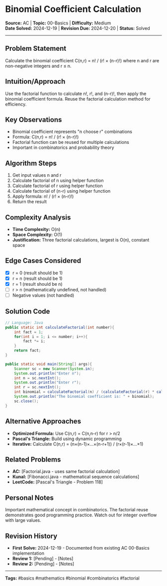 # Binomial Coefficient Calculation

**Source:** AC | **Topic:** 00-Basics | **Difficulty:** Medium  
**Date Solved:** 2024-12-19 | **Revision Due:** 2024-12-20 | **Status:** Solved

---

## Problem Statement
Calculate the binomial coefficient C(n,r) = n! / (r! × (n-r)!) where n and r are non-negative integers and r ≤ n.

## Intuition/Approach
Use the factorial function to calculate n!, r!, and (n-r)!, then apply the binomial coefficient formula. Reuse the factorial calculation method for efficiency.

## Key Observations
- Binomial coefficient represents "n choose r" combinations
- Formula: C(n,r) = n! / (r! × (n-r)!)
- Factorial function can be reused for multiple calculations
- Important in combinatorics and probability theory

## Algorithm Steps
1. Get input values n and r
2. Calculate factorial of n using helper function
3. Calculate factorial of r using helper function
4. Calculate factorial of (n-r) using helper function
5. Apply formula: n! / (r! × (n-r)!)
6. Return the result

## Complexity Analysis
- **Time Complexity:** O(n)
- **Space Complexity:** O(1)
- **Justification:** Three factorial calculations, largest is O(n), constant space

## Edge Cases Considered
- [x] r = 0 (result should be 1)
- [x] r = n (result should be 1)
- [x] r = 1 (result should be n)
- [ ] r > n (mathematically undefined, not handled)
- [ ] Negative values (not handled)

## Solution Code

```java
// Language: Java
public static int calculateFactorial(int number){
    int fact = 1;
    for(int i = 1; i <= number; i++){
        fact *= i;
    }
    return fact;
}

public static void main(String[] args){
    Scanner sc = new Scanner(System.in);
    System.out.println("Enter n");
    int n = sc.nextInt();
    System.out.println("Enter r");
    int r = sc.nextInt();
    int binomial = calculateFactorial(n) / (calculateFactorial(r) * calculateFactorial(n-r));
    System.out.println("The binomial coefficient is: " + binomial);
    sc.close();
}
```

## Alternative Approaches
- **Optimized Formula:** Use C(n,r) = C(n,n-r) for r > n/2
- **Pascal's Triangle:** Build using dynamic programming
- **Iterative:** Calculate C(n,r) = (n×(n-1)×...×(n-r+1)) / (r×(r-1)×...×1)

## Related Problems
- **AC:** [Factorial.java - uses same factorial calculation]
- **Kunal:** [Fibonacci.java - mathematical sequence calculations]
- **LeetCode:** [Pascal's Triangle - Problem 118]

## Personal Notes
Important mathematical concept in combinatorics. The factorial reuse demonstrates good programming practice. Watch out for integer overflow with large values.

## Revision History
- **First Solve:** 2024-12-19 - Documented from existing AC 00-Basics implementation
- **Review 1:** [Pending] - [Notes]
- **Review 2:** [Pending] - [Notes]

---
**Tags:** #basics #mathematics #binomial #combinatorics #factorial 